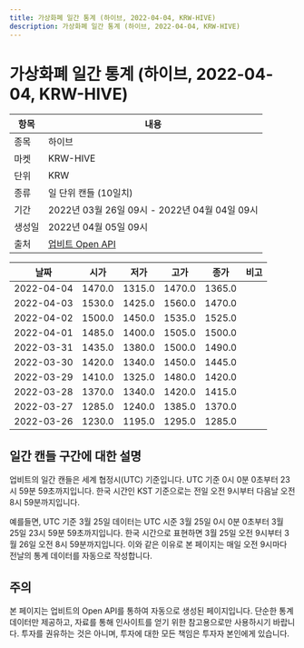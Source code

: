 ```yaml
---
title: 가상화폐 일간 통계 (하이브, 2022-04-04, KRW-HIVE)
description: 가상화폐 일간 통계 (하이브, 2022-04-04, KRW-HIVE)
---
```



가상화폐 일간 통계 (하이브, 2022-04-04, KRW-HIVE)
===

|항목|내용|
|--|--|
|종목|하이브|
|마켓|KRW-HIVE|
|단위|KRW|
|종류|일 단위 캔들 (10일치)|
|기간|2022년 03월 26일 09시 - 2022년 04월 04일 09시|
|생성일|2022년 04월 05일 09시|
|출처|[업비트 Open API](https://docs.upbit.com)|


|날짜|시가|저가|고가|종가|비고|
|--|--|--|--|--|--|
|2022-04-04|1470.0|1315.0|1470.0|1365.0|    |
|2022-04-03|1530.0|1425.0|1560.0|1470.0|    |
|2022-04-02|1500.0|1450.0|1535.0|1525.0|    |
|2022-04-01|1485.0|1400.0|1505.0|1500.0|    |
|2022-03-31|1435.0|1380.0|1500.0|1490.0|    |
|2022-03-30|1420.0|1340.0|1450.0|1445.0|    |
|2022-03-29|1410.0|1325.0|1480.0|1420.0|    |
|2022-03-28|1370.0|1340.0|1420.0|1415.0|    |
|2022-03-27|1285.0|1240.0|1385.0|1370.0|    |
|2022-03-26|1230.0|1195.0|1295.0|1285.0|    |


일간 캔들 구간에 대한 설명
---


업비트의 일간 캔들은 세계 협정시(UTC) 기준입니다. 
UTC 기준 0시 0분 0초부터 23시 59분 59초까지입니다. 
한국 시간인 KST 기준으로는 전일 오전 9시부터 다음날 오전 8시 59분까지입니다. 


예를들면, UTC 기준 3월 25일 데이터는 UTC 시준 3월 25일 0시 0분 0초부터 3월 25일 23시 59분 59초까지입니다. 
한국 시간으로 표현하면 3월 25일 오전 9시부터 3월 26일 오전 8시 59분까지입니다. 
이와 같은 이유로 본 페이지는 매일 오전 9시마다 전날의 통계 데이터를 자동으로 작성합니다. 


주의
---


본 페이지는 업비트의 Open API를 통하여 자동으로 생성된 페이지입니다. 
단순한 통계 데이터만 제공하고, 자료를 통해 인사이트를 얻기 위한 참고용으로만 사용하시기 바랍니다. 
투자를 권유하는 것은 아니며, 투자에 대한 모든 책임은 투자자 본인에게 있습니다. 

